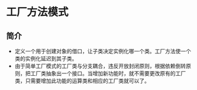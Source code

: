 # 工厂方法模式

## 简介

- 定义一个用于创建对象的借口，让子类决定实例化哪一个类。工厂方法使一个类的实例化延迟到其子类。
- 由于简单工厂模式的工厂类与分支耦合，违反开放封闭原则，根据依赖倒转原则，把工厂类抽象出一个接口。当增加新功能时，就不需要更改原有的工厂类，只需要增加此功能的运算类和相应的工厂类就可以了。